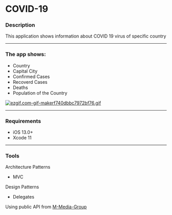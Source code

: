 # COVID-19

### Description
This application shows information about COVID 19 virus of specific country

---

### The app shows:
- Country
- Capital City
- Confirmed Cases
- Recoverd Cases
- Deaths
- Population of the Country

[![ezgif.com-gif-makerf740dbbc7972bf76.gif](https://s6.gifyu.com/images/ezgif.com-gif-makerf740dbbc7972bf76.gif)](https://gifyu.com/image/AF8E)


---
### Requirements
- iOS 13.0+
- Xcode 11
---
### Tools
Architecture Patterns
- MVC

Design Patterns
- Delegates

Using public API from [M-Media-Group](https://github.com/M-Media-Group/Covid-19-API)




